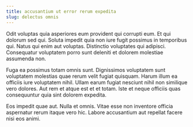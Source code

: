 ```yaml
---
title: accusantium ut error rerum expedita
slug: delectus omnis
---
```


Odit voluptas quia asperiores eum provident qui corrupti eum. Et qui dolorum sed qui. Soluta impedit quia non iure fugit possimus in temporibus qui. Natus qui enim aut voluptas. Distinctio voluptates qui adipisci. Consequatur voluptatem porro sunt deleniti et dolorem molestiae assumenda non.

Fuga ea possimus totam omnis sunt. Dignissimos voluptatem sunt voluptatem molestias quae rerum velit fugiat quisquam. Harum illum ea officiis iure voluptatem nihil. Ullam earum fugiat nesciunt nihil non similique vero dolores. Aut rem et atque est et et totam. Iste et neque officiis quas consequuntur quia sint dolorem expedita.

Eos impedit quae aut. Nulla et omnis. Vitae esse non inventore officia aspernatur rerum itaque vero hic. Labore accusantium aut repellat facere nisi eos animi.

